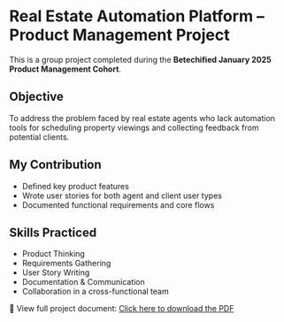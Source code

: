 # Real Estate Automation Platform – Product Management Project

This is a group project completed during the **Betechified January 2025 Product Management Cohort**.

## Objective
To address the problem faced by real estate agents who lack automation tools for scheduling property viewings and collecting feedback from potential clients.

## My Contribution
- Defined key product features
- Wrote user stories for both agent and client user types
- Documented functional requirements and core flows

## Skills Practiced
- Product Thinking  
- Requirements Gathering  
- User Story Writing  
- Documentation & Communication  
- Collaboration in a cross-functional team

📄 View full project document: [Click here to download the PDF](./Real-estate-agents-lack-platforms-to-automate-property-viewing-schedules-and-feedback-collection.pdf)
